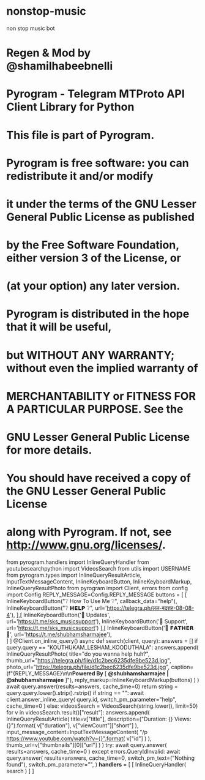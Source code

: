 # nonstop-music
non stop music bot
# Regen & Mod by @shamilhabeebnelli
# Pyrogram - Telegram MTProto API Client Library for Python

#
# This file is part of Pyrogram.
#
# Pyrogram is free software: you can redistribute it and/or modify
# it under the terms of the GNU Lesser General Public License as published
# by the Free Software Foundation, either version 3 of the License, or
# (at your option) any later version.
#
# Pyrogram is distributed in the hope that it will be useful,
# but WITHOUT ANY WARRANTY; without even the implied warranty of
# MERCHANTABILITY or FITNESS FOR A PARTICULAR PURPOSE.  See the
# GNU Lesser General Public License for more details.
#
# You should have received a copy of the GNU Lesser General Public License
# along with Pyrogram.  If not, see <http://www.gnu.org/licenses/>.
from pyrogram.handlers import InlineQueryHandler
from youtubesearchpython import VideosSearch
from utils import USERNAME
from pyrogram.types import InlineQueryResultArticle, InputTextMessageContent, InlineKeyboardButton, InlineKeyboardMarkup, InlineQueryResultPhoto
from pyrogram import Client, errors
from config import Config
REPLY_MESSAGE=Config.REPLY_MESSAGE
buttons = [
    [
        InlineKeyboardButton("❔ How To Use Me ❔", callback_data="help"),
        InlineKeyboardButton("❔ 𝗛𝗘𝗟𝗣 ❔", url='https://telegra.ph/लल-बदशह-08-08-4'),
                ],[
                InlineKeyboardButton('📢 Updates', url='https://t.me/sks_musicsupport'),
                InlineKeyboardButton('💬 Support', url='https://t.me/sks_musicsupport')
                ],[
                InlineKeyboardButton('📜 𝗙𝗔𝗧𝗛𝗘𝗥 📜', url='https://t.me/shubhamsharmajee'),       
    ]
    ]
@Client.on_inline_query()
async def search(client, query):
    answers = []
    if query.query == "KOUTHUKAM_LESHAM_KOODUTHALA":
        answers.append(
            InlineQueryResultPhoto(
                    title="do you wanna help huh?",
                    thumb_url="https://telegra.ph/file/d1c2bec6235dfe9be523d.jpg",
                    photo_url="https://telegra.ph/file/d1c2bec6235dfe9be523d.jpg",
                    caption=(f"{REPLY_MESSAGE}\n\n**Powered By** [ __@shubhamsharmajee | @shubhamsharmajee__ ]"),
                    reply_markup=InlineKeyboardMarkup(buttons)
                    )
            )
        await query.answer(results=answers, cache_time=0)
        return
    string = query.query.lower().strip().rstrip()
    if string == "":
        await client.answer_inline_query(
            query.id,
            switch_pm_parameter="help",
            cache_time=0
        )
    else:
        videosSearch = VideosSearch(string.lower(), limit=50)
        for v in videosSearch.result()["result"]:
            answers.append(
                InlineQueryResultArticle(
                    title=v["title"],
                    description=("Duration: {} Views: {}").format(
                        v["duration"],
                        v["viewCount"]["short"]
                    ),
                    input_message_content=InputTextMessageContent(
                        "/p https://www.youtube.com/watch?v={}".format(
                            v["id"]
                        )
                    ),
                    thumb_url=v["thumbnails"][0]["url"]
                )
            )
        try:
            await query.answer(
                results=answers,
                cache_time=0
            )
        except errors.QueryIdInvalid:
            await query.answer(
                results=answers,
                cache_time=0,
                switch_pm_text=("Nothing found"),
                switch_pm_parameter="",
            )
__handlers__ = [
    [
        InlineQueryHandler(
            search
        )
    ]
]
